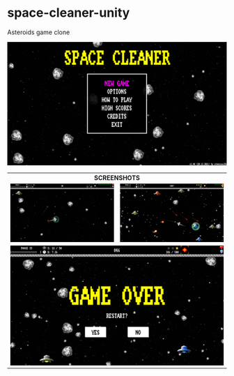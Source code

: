 # space-cleaner-unity
Asteroids game clone

![](github-front/space-cleaner-title.png)

<TABLE>
  <TR>
    <TD colspan="2" align="center"><B>SCREENSHOTS</B></TD>
  </TR>
  <TR>
    <TD><IMG src="github-front/space-cleaner-beginning.png" title="Early game"></IMG></TD>
    <TD><IMG src="github-front/space-cleaner-endgame.png" title="Endgame"></IMG></TD>
  </TR>
  <TR>
    <TD colspan="2"><IMG src="github-front/space-cleaner-gameover.png" title="Game Over"></IMG></TD>    
  </TR>      
</TABLE>

<!--
Android version is available at Google Play:

https://play.google.com/store/apps/details?id=com.wallofcode.spacecleaner
-->
